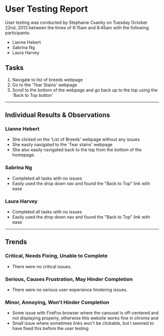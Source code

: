 # User Testing Report

User testing was conducted by Stephanie Csanky on Tuesday October 22nd, 2013 between the times of 8:15am and 8:45am with the following participants:

-  Lianne Hebert
- Sabrina Ng
- Laura Harvey

## Tasks

1. Navigate to list of breeds webpage
2. Go to the 'Tear Stains' webpage
3. Scroll to the bottom of the webpage and go back up to the top using the 'Back to Top button'

---

## Individual Results & Observations

### Lianne Hebert

- She clicked on the 'List of Breeds' webpage without any issues
- She easily navigated to the 'Tear stains' webpage
- She also easily navigated back to the top from the bottom of the homepage.

### Sabrina Ng

- Completed all tasks with no issues
- Easily used the drop down nav and found the "Back to Top" link with ease


### Laura Harvey

- Completed all tasks with no issues
- Easily used the drop down nav and found the "Back to Top" link with ease

---

## Trends

### Critical, Needs Fixing, Unable to Complete

- There were no critical issues.

### Serious, Causes Frustration, May Hinder Completion

- There were no serious user-experience hindering issues.

### Minor, Annoying, Won’t Hinder Completion

- Some issue with FireFox browser where the carousel is off-centered and not displaying properly, otherwise this website works fine in chrome and 
- Small issue where sometimes links won't be clickable, but I seemed to have fixed this before the user testing